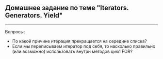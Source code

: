 ## Домашнее задание по теме "Iterators. Generators. Yield"

---
Вопросы:

* По какой причине итерация прекращается на середине списка?
* Если мы переписываем итератор под себя, то насколько правильно (или возможно) использовать внутри методов цикл FOR? 